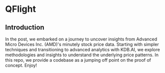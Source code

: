 # QFlight

## Introduction


In the post, we embarked on a journey to uncover insights from Advanced Micro Devices Inc. (AMD)'s minutely stock price data.  Starting with simpler techniques and transitioning to advanced analytics with KDB.AI, we explore methodologies and insights to understand the underlying price patterns. In this repo, we provide a codebase as a jumping off point on the proof of concept. 
Enjoy!   


